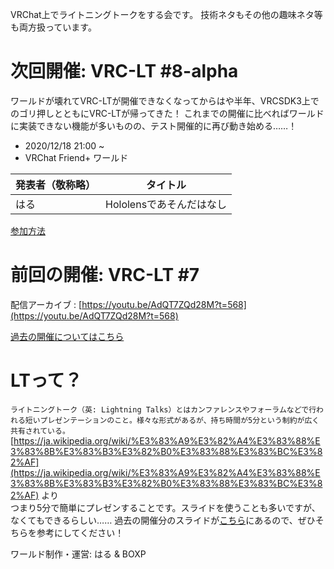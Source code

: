 VRChat上でライトニングトークをする会です。
技術ネタもその他の趣味ネタ等も両方扱っています。

# 次回開催: VRC-LT #8-alpha
ワールドが壊れてVRC-LTが開催できなくなってからはや半年、VRCSDK3上でのゴリ押しとともにVRC-LTが帰ってきた！
これまでの開催に比べればワールドに実装できない機能が多いものの、テスト開催的に再び動き始める……！
* 2020/12/18 21:00 ~
* VRChat Friend+ ワールド

| 発表者（敬称略）| タイトル　|
| ------------- |:-------------:|
| はる | Hololensであそんだはなし |

<!-- 注:8回目はもう一度発表参加していただける方に確認してから告知します。
# 次回開催: VRC-LT #8
技術的なのも、趣味的なのも募集中です！
* 未定 (VRChat Build920以降でワールドが動かなくなってしまったため)
* 場所: VRC-LT friends+
* テーマ: 大体何でもOK（技術ネタは更に歓迎）
* 発表者募集中:申し込み先着8人くらいまで。キャンセル待ち中


### 発表予定

| 発表者（敬称略）| タイトル　|
| ------------- |:-------------:|
| ぷに | 数値計算の呪いとあそぼぅ！！ |
| しげき | 痩せるためには〜食事と運動(仮) |
| makihiro | DDoSとの戦い方 |
| 檜筍 | スポーツとVRについて |
| BOXP | VR Overlayアプリケーションのことはじめ |
| Joniburn | UV2で綺麗にライトベイクしよう |
| 邪気眼 | 未定(シェーダー系？シェーダー沼入門？) |
| はる | UnityEditor拡張でスキマをべんりに |
| zgock | 未定 |
| サンスケ | 関数型言語入門してみた | -->

<!-- <iframe src="https://docs.google.com/forms/d/e/1FAIpQLScrAHEJMv8E869yw1ASGO7gJm-XEwqWk_tNymPJoNIPWKNMaQ/viewform?embedded=true" width="640" height="823" frameborder="0" marginheight="0" marginwidth="0">Loading…</iframe> -->

[参加方法](about.md)


# 前回の開催: VRC-LT #7

配信アーカイブ : [https://youtu.be/AdQT7ZQd28M?t=568](https://youtu.be/AdQT7ZQd28M?t=568)  

[過去の開催についてはこちら](past-events.md)  


# LTって？
```ライトニングトーク（英: Lightning Talks）とはカンファレンスやフォーラムなどで行われる短いプレゼンテーションのこと。様々な形式があるが、持ち時間が5分という制約が広く共有されている。```  
[https://ja.wikipedia.org/wiki/%E3%83%A9%E3%82%A4%E3%83%88%E3%83%8B%E3%83%B3%E3%82%B0%E3%83%88%E3%83%BC%E3%82%AF](https://ja.wikipedia.org/wiki/%E3%83%A9%E3%82%A4%E3%83%88%E3%83%8B%E3%83%B3%E3%82%B0%E3%83%88%E3%83%BC%E3%82%AF) より  
つまり5分で簡単にプレゼンすることです。スライドを使うことも多いですが、なくてもできるらしい……
過去の開催分のスライドが[こちら](past-events.md)にあるので、ぜひそちらを参考にしてください！


ワールド制作・運営: はる & BOXP
